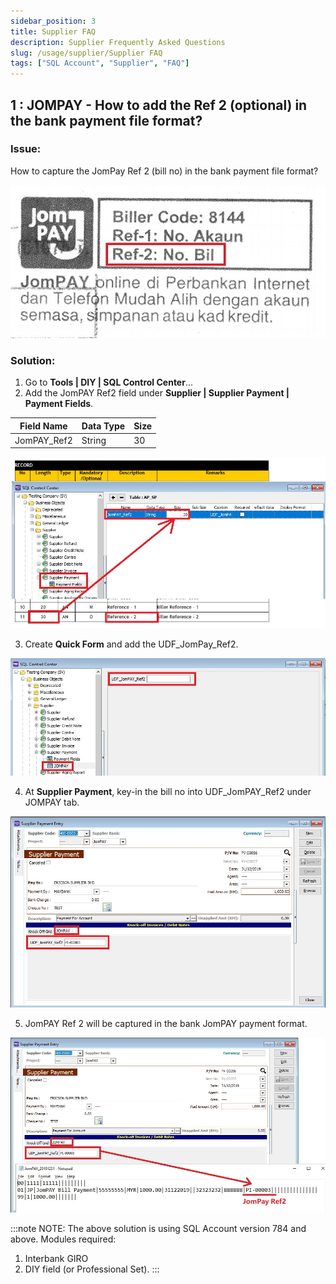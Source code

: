```yaml
---
sidebar_position: 3
title: Supplier FAQ
description: Supplier Frequently Asked Questions
slug: /usage/supplier/Supplier FAQ
tags: ["SQL Account", "Supplier", "FAQ"]
---
```


## 1 : JOMPAY - How to add the Ref 2 (optional) in the bank payment file format?

### Issue:

How to capture the JomPay Ref 2 (bill no) in the bank payment file format?

![Supplier_FAQ_1](../../../static/img/getting-started/user-guide/LimYuHangSupplierFAQ1.jpg)

### Solution:

1. Go to **Tools | DIY | SQL Control Center**...
2. Add the JomPAY Ref2 field under **Supplier | Supplier Payment | Payment Fields**.

| Field Name  | Data Type | Size |
|-------------|-----------|------|
| JomPAY_Ref2 | String    | 30   |

![Supplier_FAQ_2](../../../static/img/getting-started/user-guide/LimYuHangSupplierFAQ2.jpg)

3. Create **Quick Form** and add the UDF_JomPay_Ref2.

![Supplier_FAQ_3](../../../static/img/getting-started/user-guide/LimYuHangSupplierFAQ3.jpg)

4. At **Supplier Payment**, key-in the bill no into UDF_JomPAY_Ref2 under JOMPAY tab.

![Supplier_FAQ_4](../../../static/img/getting-started/user-guide/LimYuHangSupplierFAQ4.jpg)

5. JomPAY Ref 2 will be captured in the bank JomPAY payment format.

![Supplier_FAQ_5](../../../static/img/getting-started/user-guide/LimYuHangSupplierFAQ5.jpg)

:::note NOTE:
The above solution is using SQL Account version 784 and above. Modules required:
1. Interbank GIRO
2. DIY field (or Professional Set).
:::